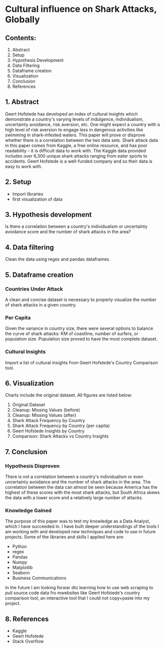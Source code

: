 # Cultural influence on Shark Attacks, Globally

## Contents:
1. Abstract
2. Setup
3. Hypothesis Development
4. Data Filtering
5. Dataframe creation
6. Visualization
7. Conclusion
8. References

## 1. Abstract
Geert Hofstede has developed an index of cultural insights which demonstrate a country's varying levels of indulgence, individualism, uncertainty avoidance, risk aversion, etc. One might expect a country with a high level of risk aversion to engage less in dangerous activities like swimming in shark-infested waters. This paper will prove or disprove whether there is a correlation between the two data sets. Shark attack data in this paper comes from Kaggle, a free online resource, and has poor readability – it is difficult data to work with. The Kaggle data provided includes over 6,300 unique shark attacks ranging from eater sports to accidents. Geert Hofstede is a well-funded company and so their data is easy to work with. 

## 2. Setup
- Import libraries
- first visualization of data

## 3. Hypothesis development
Is there a correlation between a country's individualism or uncertainty avoidance score and the number of shark attacks in the area?

## 4. Data filtering
Clean the data using regex and pandas dataframes.

## 5. Dataframe creation
### Countries Under Attack
A clean and concise dataset is necessary to properly visualize the number of shark attacks in a given country.

### Per Capita
Given the variance in country size, there were several options to balance the curve of shark attacks: KM of coastline, number of surfers, or population size. Population size proved to have the most complete dataset. 

### Cultural Insights 
Import a list of cultural insights from Geert Hofstede's Country Comparison tool.

## 6. Visualization
Charts include the original dataset. All figures are listed below:
1. Original Dataset
2. Cleanup: Missing Values (before)
3. Cleanup: Missing Values (after)
4. Shark Attack Frequency by Country
5. Shark Attack Frequency by Country (per capita)
6. Geert Hofstede Insights by Country
7. Comparison: Shark Attacks vs Country Insights

## 7. Conclusion
### Hypothesis Disproven
There is not a correlation between a country's individualism or even uncertainty avoidance and the number of shark attacks in the area.
The correlation between the data can almost be seen because America has the highest of these scores with the most shark attacks, but South Africa skews the data with a lower score and a relatively large number of attacks.

### Knowledge Gained
The purpose of this paper was to test my knowledge as a Data Analyst, which I have succeeded in. I have built deeper understandings of the tools I am working with and developed new techniques and code to use in future projects. Some of the libraries and skills I applied here are:
- Python
- regex
- Pandas
- Numpy
- Matplotlib
- Seaborn
- Business Communications

In the future I am looking forwar dto learning how to use web scraping to pull source code data fro mwebsites like Geert Hofstede's country comparison tool, an interactive tool that I could not copy+paste into my project.

## 8. References
- Kaggle
- Geert Hofstede
- Stack Overflow